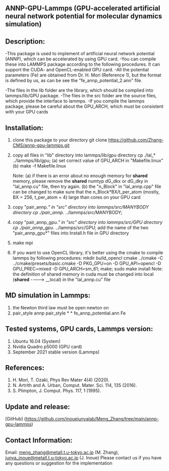 ## ANNP-GPU-Lammps (GPU-accelerated artificial neural network potential for molecular dynamics simulation)

## Description: 
-This package is used to implement of artificial neural network potential (ANNP), which can be accelerated by using GPU card.
-You can compile these into LAMMPS package according to the following procedures. It can support the CUDA- and OpenCL-enabled GPU card.
-All the potential parameters (Fe) are obtained from Dr. H. Mori (Reference 1), but the format is defined by us, as can be see the "fe_annp_potential_2.ann" file. 

-The files in the lib folder are the library, which should be complied into lammps/lib/GPU package.
-The files in the src folder are the source files, which provide the interface to lammps.
-If you compile the lammps package, please be careful about the GPU_ARCH, which must be consistent with your GPU cards

## Installation:
1) clone this package to your directory
   git clone https://github.com/Zhang-CMS/annp-gpu-lammps.git
2) copy all files in "lib" directory into lammps/lib/gpu directory
   cp ./lal_* ../lammps/lib/gpu;
   (a) set correct value of GPU_ARCH in "Makefile.linux"
   (b) make -f Makefile.linux

   Note: 
   (a) if there is an error about no enough memory for __shared__ memory, please remove the __shared__ numtyp dG_dkx or dG_dky in "lal_annp.cu" file, then try again.
   (b) the "n_Block" in "lal_annp.cpp" file can be changed to make sure that the n_Block*BX/t_per_atom (mostly, BX = 256, t_per_atom = 4) large than cores on your GPU card

3) copy "pair_annp.*" in "src" directory into lammps/src/MANYBODY directory
   cp ./pair_annp.* ../lammps/src/MANYBODY;
4) copy "pair_annp_gpu.*" in "src" directory into lammps/src/GPU directory 
   cp ./pair_annp_gpu.* ../lammps/src/GPU;
   add the name of the two "pair_annp_gpu*" files into Install.h file in GPU directory

5) make mpi

6) If you want to use OpenCL library, it's better using the cmake to compile lammps by following procedures:
   mkdir build_opencl
   cmake ../cmake -C ../cmake/presets/basic.cmake -D PKG_GPU=on -D GPU_API=opencl -D GPU_PREC=mixed -D GPU_ARCH=sm_61;
   make;
   sudo make install
   Note: the definition of shared memory in cuda must be changed into local (__shared__ ----> __local) in the "lal_annp.cu" file  


## MD simulation in Lammps:
1) the Newton third law must be open 
   newton on
2) pair_style	annp
   pair_style	* * fe_annp_potential.ann Fe


## Tested systems, GPU cards, Lammps version:
1) Ubuntu 16.04 (System)
2) Nvidia Quadro p5000 (GPU card)
3) September 2021 stable version (Lammps)


## References:
1) H. Mori, T. Ozaki, Phys Rev Mater 4(4) (2020).
2) N. Artrith and A. Urban, Comput. Mater. Sci. 114, 135 (2016).
3) S. Plimpton, J. Comput. Phys. 117, 1 (1995).


## Update and release:
[GitHub] (https://github.com/inouejunyalab/Meng_Zhang/tree/main/annp-gpu-lammps)


## Contact Information:
Email: meng_zhang@metall.t.u-tokyo.ac.jp (M. Zhang), junya_inoue@metall.t.u-tokyo.ac.jp (J. Inoue)
Please contact us if you have any questions or suggestion for the implementation
